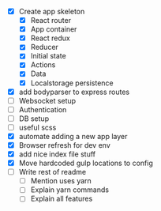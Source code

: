 - [x] Create app skeleton
  - [x] React router
  - [x] App container
  - [x] React redux
  - [x] Reducer
  - [x] Initial state
  - [x] Actions
  - [x] Data
  - [x] Localstorage persistence
- [x] add bodyparser to express routes
- [ ] Websocket setup
- [ ] Authentication
- [ ] DB setup
- [ ] useful scss
- [x] automate adding a new app layer
- [x] Browser refresh for dev env
- [x] add nice index file stuff
- [x] Move hardcoded gulp locations to config
- [ ] Write rest of readme
  - [ ] Mention uses yarn
  - [ ] Explain yarn commands
  - [ ] Explain all features
